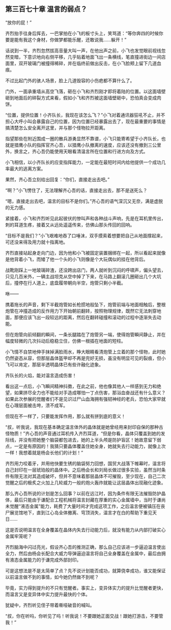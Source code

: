 ## 第三百七十章 温言的弱点？
“放你的屁！”

齐烈抬手往身后挥去，一巴掌拍在小飞的板寸头上，笑骂道：“等你奔四的时候你要是能有我这个身材，你做梦都能乐醒，还敢说我……躲开！”

话说到一半，齐烈忽然拔高音量大叫一声，在他出声之前，小飞也发觉眼前视线忽然变暗，下意识地向右侧平移，几乎贴着地面飞出一条横线，笔直撞进街边一间店面里，双开玻璃门被撞得稀碎，并在临终前做出反击，在小飞脸颊上留下几道血痕。

不过比起门外的骇人场景，脸上几道毁容的小伤疤都不算什么了。

门外，一面承重墙从高空飞落，砸在小飞和齐烈刚才即将着陆的位置。以这面墙壁砸到地面后的碎裂方式来看，假如小飞和齐烈被这面墙壁砸中，恐怕真会变成肉饼。

“位置，提供位置！小齐队长，我现在该怎么飞？”小飞对着通讯器狂吼不止，并不担心大呼小叫会暴露自己的位置，因为位置已经暴露出去了，现在最重要的事情是搞清楚怎么安全离开这里，并与那个怪物拉开距离。

指望那些在附近围成一圈的散兵游勇显然不靠谱，小飞只能寄希望于小齐队长，也就是猎鹰小队的指挥官齐心吾，以猎鹰小队撤离的速度，应该还没有撤到三公里外，换言之，齐心吾仍能使用天眼看清温言所在位置和行进方向及方式。

小飞相信，以小齐队长的应变指挥能力，一定能在最短时间内给他提供一个成功几率最大的逃离方案。

果然，齐心吾立刻给出回复：“你们，直接走出去吧。”

“啊？”小飞愣住了，无法理解齐心吾的话，直接走出去，那不是送死么？

“嗯，直接走出去吧，温言的目标不是你们。”齐心吾的语气深沉又无奈，满是虚脱的无力感。

紧接着，小飞和齐烈听见此起彼伏的惨叫声和各种战斗声响，先是在耳机里传出，刺的耳道生疼，接着又从远处遥遥传来，仿佛山那头传回的回响。

“目标不是我们？”小飞艰难地吞了口唾沫，双手摸索着想要把自己从地面撑起来，可还没来得及用力就十指离地。

齐烈直接站起身走向门边，因为他和小飞被固定装置捆绑在一起，所以看起来就像是他背着小飞，而矮了他一个头的小飞则像是个大玩偶似的挂在他背后。

战靴刚踩上一地玻璃碎渣，还没跨出店门，两人就听到沉闷的呼啸声，偏头望去，只见几百米外，一辆主战坦克从空中掉了下来，在马路上翻滚几圈砸出几个大坑后，撞停在行人道上，底盘履带朝向半空，炮管只剩小半截。

咻——

携着拖长的声音，剩下半截炮管如长枪掼地般坠下，炮管前端与地面相触后，整根炮管在冲撞造成的反作用力下开始朝前翻转，按照物理规律，既然它无法刺穿地面，那便应该飞出一段较远的距离，然后在翻转碰撞和滚动的过程中逐渐失去动能。

但在炮管向前倾翻的瞬间，一条长腿踏在了炮管另一端，使得炮管瞬间静止，并在幅度轻微的几次抖动后稳稳立住，仿佛一根插在地面的短柱。

小飞情不自禁地伸手抹掉满脸雨水，睁大眼睛看清炮管上立着的那个怪物，此时她仍然姿态从容，但那层晶体盔甲却不再是完好无损，虽没有明显可见的裂痕，但小飞可以肯定，那层半透明晶体已有些许融化迹象。

齐队长的火焰，能对温言造成伤害！

看出这一点后，小飞瞬间精神抖擞，在此之前，他也像其他人一样感到无力和绝望，如果拼尽全力也不能给对手造成哪怕一丁点伤害，那浴血奋战还有什么意义？如果此次参展的觉醒者们不是见识过尸山血海拥有强韧神经的老兵，恐怕大家早就在心理层面被击垮，溃不成军。

但现在不一样了，只要能发挥作用，那么就有拼到底的意义！

“叔，听我说，我现在基本确定温言体外的晶体就是她曾经用来封印自保的那种古怪物质！”齐心吾的声音通过耳机传入齐烈耳道，“但是你看，晶体只覆盖到她的发际线，并没有把她整个脑袋都包进去，她的上半头颅是防护盲区！她故意留下弱点，一定是有原因的！我猜只要晶体覆盖住她全身，她就失去行动能力，就像上次一样！我想着就是杨会长他们的计划！”

齐烈用力咬着牙，并用他快要生锈的脑袋努力回想，国贸大战落下帷幕时，温言将自己封印在一层琥珀般的晶体中。之后杨会长和刘局长做过很多实验，虽然当时条件有限无法对其造成破坏，但并不意味着那层晶体不可摧毁，至少现在，自己二次觉醒之后的极炙之火加上几轮威力一般的炮火轰炸就能让这层晶体出现融化迹象。

那么齐心吾所说的计划是怎么回事？以前在远江时，因为条件有限无法摧毁防护晶体，最后只能由于谦配合工程机械将温言封藏在厚重的实心金属墙中，当时于谦尚未觉醒“液态金属”能力，耗费了大量时间才完成这项工作，之后温言便被镇压在丧尸展览馆地下，直到江心岛全体撤离、穹顶消失，温言才在白的帮助下重见天日……

这是否说明温言在全身覆盖在晶体内失去行动能力后，就没有能力从内部打破实心金属牢笼呢？

齐烈脑海中闪过亮光，假设齐心吾的推测正确，那么自己应该进一步逼迫温言使出全力，然后由杨会长配合大威力导弹逼迫温言将自己全身覆盖在金属中，最后由拥有液态金属能力的于谦完成外部封印。

可是这想法是不是太简单了点？先不说计划能否成功，就算侥幸成功，谁又能保证以前温言做不到的事情，如今她仍然做不到呢？

毕竟，实力得到提升的不只有觉醒者。事实上，变异体实力的提升比觉醒者更快，而温言又是变异体中实力提升最快的个体。

犹疑中，齐烈听见侄子带着嘶哑破音的喊叫。

“叔，你在听吗，你听见了吗！听我说！不要跟她正面交战！跟她打游击，不要管我！”

